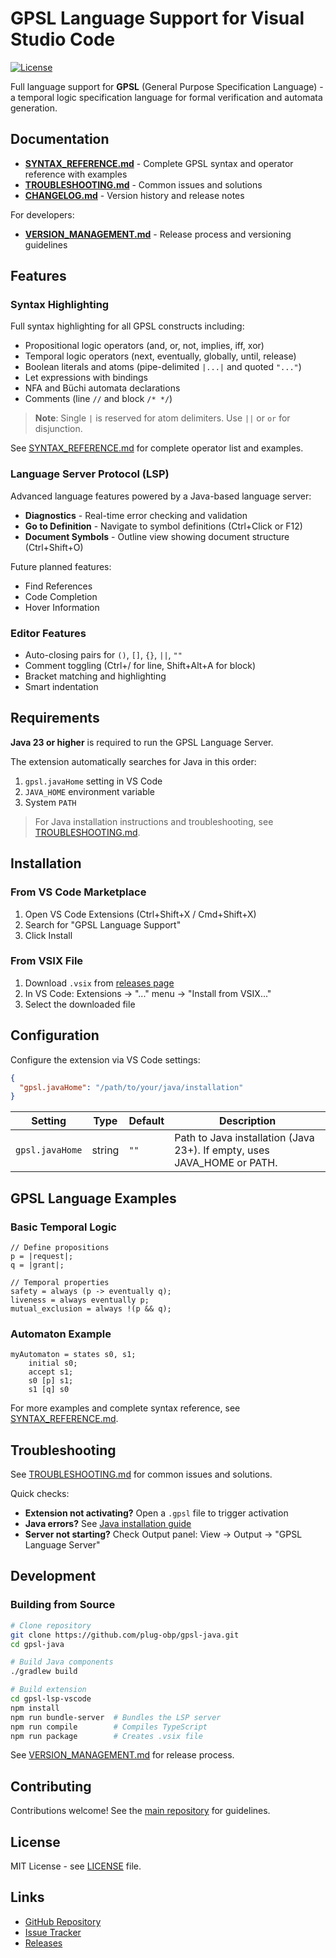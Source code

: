 # GPSL Language Support for Visual Studio Code

[![License](https://img.shields.io/github/license/plug-obp/gpsl-java)](https://github.com/plug-obp/gpsl-java/blob/main/LICENSE)

Full language support for **GPSL** (General Purpose Specification Language) - a temporal logic specification language for formal verification and automata generation.

## Documentation

- **[SYNTAX_REFERENCE.md](docs/SYNTAX_REFERENCE.md)** - Complete GPSL syntax and operator reference with examples
- **[TROUBLESHOOTING.md](docs/TROUBLESHOOTING.md)** - Common issues and solutions
- **[CHANGELOG.md](CHANGELOG.md)** - Version history and release notes

For developers:
- **[VERSION_MANAGEMENT.md](docs/VERSION_MANAGEMENT.md)** - Release process and versioning guidelines

## Features

### Syntax Highlighting

Full syntax highlighting for all GPSL constructs including:
- Propositional logic operators (and, or, not, implies, iff, xor)
- Temporal logic operators (next, eventually, globally, until, release)
- Boolean literals and atoms (pipe-delimited `|...|` and quoted `"..."`)
- Let expressions with bindings
- NFA and Büchi automata declarations
- Comments (line `//` and block `/* */`)

> **Note**: Single `|` is reserved for atom delimiters. Use `||` or `or` for disjunction.

See [SYNTAX_REFERENCE.md](docs/SYNTAX_REFERENCE.md) for complete operator list and examples.

### Language Server Protocol (LSP)

Advanced language features powered by a Java-based language server:

- **Diagnostics** - Real-time error checking and validation
- **Go to Definition** - Navigate to symbol definitions (Ctrl+Click or F12)
- **Document Symbols** - Outline view showing document structure (Ctrl+Shift+O)

Future planned features:
- Find References
- Code Completion
- Hover Information

### Editor Features

- Auto-closing pairs for `()`, `[]`, `{}`, `||`, `""`
- Comment toggling (Ctrl+/ for line, Shift+Alt+A for block)
- Bracket matching and highlighting
- Smart indentation

## Requirements

**Java 23 or higher** is required to run the GPSL Language Server.

The extension automatically searches for Java in this order:
1. `gpsl.javaHome` setting in VS Code
2. `JAVA_HOME` environment variable  
3. System `PATH`

> For Java installation instructions and troubleshooting, see [TROUBLESHOOTING.md](docs/TROUBLESHOOTING.md#java-installation).

## Installation

### From VS Code Marketplace

1. Open VS Code Extensions (Ctrl+Shift+X / Cmd+Shift+X)
2. Search for "GPSL Language Support"
3. Click Install

### From VSIX File

1. Download `.vsix` from [releases page](https://github.com/plug-obp/gpsl-java/releases)
2. In VS Code: Extensions → "..." menu → "Install from VSIX..."
3. Select the downloaded file

## Configuration

Configure the extension via VS Code settings:

```json
{
  "gpsl.javaHome": "/path/to/your/java/installation"
}
```

| Setting | Type | Default | Description |
|---------|------|---------|-------------|
| `gpsl.javaHome` | string | `""` | Path to Java installation (Java 23+). If empty, uses JAVA_HOME or PATH. |


## GPSL Language Examples

### Basic Temporal Logic

```gpsl
// Define propositions
p = |request|;
q = |grant|;

// Temporal properties
safety = always (p -> eventually q);
liveness = always eventually p;
mutual_exclusion = always !(p && q);
```

### Automaton Example

```gpsl
myAutomaton = states s0, s1;
    initial s0;
    accept s1;
    s0 [p] s1;
    s1 [q] s0
```

For more examples and complete syntax reference, see [SYNTAX_REFERENCE.md](docs/SYNTAX_REFERENCE.md).

## Troubleshooting

See [TROUBLESHOOTING.md](docs/TROUBLESHOOTING.md) for common issues and solutions.

Quick checks:

- **Extension not activating?** Open a `.gpsl` file to trigger activation
- **Java errors?** See [Java installation guide](docs/TROUBLESHOOTING.md#java-installation)
- **Server not starting?** Check Output panel: View → Output → "GPSL Language Server"

## Development

### Building from Source

```bash
# Clone repository
git clone https://github.com/plug-obp/gpsl-java.git
cd gpsl-java

# Build Java components
./gradlew build

# Build extension
cd gpsl-lsp-vscode
npm install
npm run bundle-server  # Bundles the LSP server
npm run compile        # Compiles TypeScript
npm run package        # Creates .vsix file
```

See [VERSION_MANAGEMENT.md](docs/VERSION_MANAGEMENT.md) for release process.

## Contributing

Contributions welcome! See the [main repository](https://github.com/plug-obp/gpsl-java) for guidelines.

## License

MIT License - see [LICENSE](https://github.com/plug-obp/gpsl-java/blob/main/LICENSE) file.

## Links

- [GitHub Repository](https://github.com/plug-obp/gpsl-java)
- [Issue Tracker](https://github.com/plug-obp/gpsl-java/issues)
- [Releases](https://github.com/plug-obp/gpsl-java/releases)
